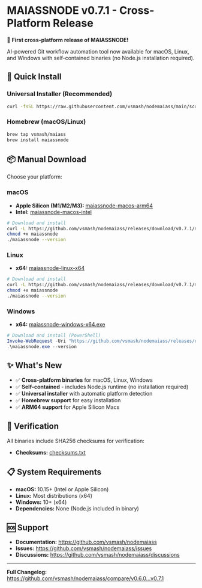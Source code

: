 # MAIASSNODE v0.7.1 - Cross-Platform Release

🎉 **First cross-platform release of MAIASSNODE!** 

AI-powered Git workflow automation tool now available for macOS, Linux, and Windows with self-contained binaries (no Node.js installation required).

## 🚀 Quick Install

### Universal Installer (Recommended)
```bash
curl -fsSL https://raw.githubusercontent.com/vsmash/nodemaiass/main/scripts/install.sh | bash
```

### Homebrew (macOS/Linux)
```bash
brew tap vsmash/maiass
brew install maiassnode
```

## 📦 Manual Download

Choose your platform:

### macOS
- **Apple Silicon (M1/M2/M3):** [maiassnode-macos-arm64](https://github.com/vsmash/nodemaiass/releases/download/v0.7.1/maiassnode-macos-arm64)
- **Intel:** [maiassnode-macos-intel](https://github.com/vsmash/nodemaiass/releases/download/v0.7.1/maiassnode-macos-intel)

```bash
# Download and install
curl -L https://github.com/vsmash/nodemaiass/releases/download/v0.7.1/maiassnode-macos-arm64 -o maiassnode
chmod +x maiassnode
./maiassnode --version
```

### Linux
- **x64:** [maiassnode-linux-x64](https://github.com/vsmash/nodemaiass/releases/download/v0.7.1/maiassnode-linux-x64)

```bash
# Download and install
curl -L https://github.com/vsmash/nodemaiass/releases/download/v0.7.1/maiassnode-linux-x64 -o maiassnode
chmod +x maiassnode
./maiassnode --version
```

### Windows
- **x64:** [maiassnode-windows-x64.exe](https://github.com/vsmash/nodemaiass/releases/download/v0.7.1/maiassnode-windows-x64.exe)

```powershell
# Download and install (PowerShell)
Invoke-WebRequest -Uri "https://github.com/vsmash/nodemaiass/releases/download/v0.7.1/maiassnode-windows-x64.exe" -OutFile "maiassnode.exe"
.\maiassnode.exe --version
```

## ✨ What's New

- ✅ **Cross-platform binaries** for macOS, Linux, Windows
- ✅ **Self-contained** - includes Node.js runtime (no installation required)
- ✅ **Universal installer** with automatic platform detection
- ✅ **Homebrew support** for easy installation
- ✅ **ARM64 support** for Apple Silicon Macs

## 🔐 Verification

All binaries include SHA256 checksums for verification:
- **Checksums:** [checksums.txt](https://github.com/vsmash/nodemaiass/releases/download/v0.7.1/checksums.txt)

## 📋 System Requirements

- **macOS:** 10.15+ (Intel or Apple Silicon)
- **Linux:** Most distributions (x64)
- **Windows:** 10+ (x64)
- **Dependencies:** None (Node.js included in binary)

## 🆘 Support

- **Documentation:** https://github.com/vsmash/nodemaiass
- **Issues:** https://github.com/vsmash/nodemaiass/issues
- **Discussions:** https://github.com/vsmash/nodemaiass/discussions

---

**Full Changelog:** https://github.com/vsmash/nodemaiass/compare/v0.6.0...v0.7.1
